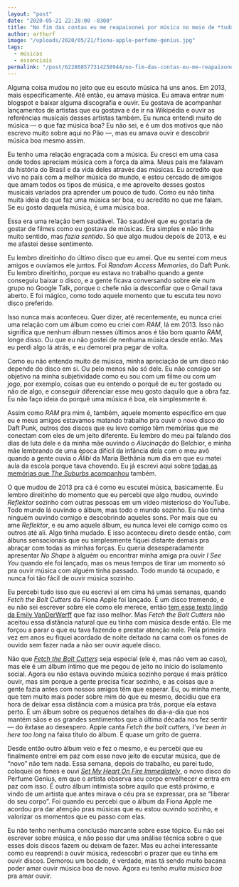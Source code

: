 ```yaml
---
layout: "post"
date: "2020-05-21 22:28:00 -0300"
title: "No fim das contas eu me reapaixonei por música no meio de *tudo isso*"
author: arthurf
image: "/uploads/2020/05/21/fiona-apple-perfume-genius.jpg"
tags:
  - músicas
  - essenciais
permalink: "/post/622808577314258944/no-fim-das-contas-eu-me-reapaixonei-por-música-no"
---
```


Alguma coisa mudou no jeito que eu escuto música há uns anos. Em 2013, mais especificamente. Até então, eu amava música. Eu amava entrar num blogspot e baixar alguma discografia e ouvir. Eu gostava de acompanhar lançamentos de artistas que eu gostava e de ir na Wikipédia e ouvir as referências musicais desses artistas também. Eu nunca entendi muito de música — o que faz música boa? Eu não sei, e é um dos motivos que não escrevo muito sobre aqui no Pão —, mas eu amava ouvir e descobrir música boa mesmo assim.

Eu tenho uma relação engraçada com a música. Eu cresci em uma casa onde todos apreciam música com a força da alma. Meus pais me falavam da história do Brasil e da vida deles através das músicas. Eu acredito que vivo no país com a melhor música do mundo, e estou cercado de amigos que amam todos os tipos de música, e me aproveito desses gostos musicais variados pra aprender um pouco de tudo. Como eu não tinha muita ideia do que faz uma música ser boa, eu acredito no que me falam. Se eu gosto daquela música, é uma música boa.

Essa era uma relação bem saudável. Tão saudável que eu gostaria de gostar de filmes como eu gostava de músicas. Era simples e não tinha muito sentido, mas _fazia sentido_. Só que algo mudou depois de 2013, e eu me afastei desse sentimento.

Eu lembro direitinho do último disco que eu amei. Que eu sentei com meus amigos e ouvíamos ele juntos. Foi _Random Access Memories_, do Daft Punk. Eu lembro direitinho, porque eu estava no trabalho quando a gente conseguiu baixar o disco, e a gente ficava conversando sobre ele num grupo no Google Talk, porque o chefe não ia desconfiar que o Gmail tava aberto. E foi mágico, como todo aquele momento que tu escuta teu novo disco preferido.

Isso nunca mais aconteceu. Quer dizer, até recentemente, eu nunca criei uma relação com um álbum como eu criei com _RAM_, lá em 2013. Isso não significa que nenhum álbum nesses últimos anos é tão bom quanto _RAM_, longe disso. Ou que eu não gostei de nenhuma música desde então. Mas eu perdi algo lá atrás, e eu demorei pra pegar de volta.

Como eu não entendo muito de música, minha apreciação de um disco não depende do disco em si. Ou pelo menos não só dele. Eu não consigo ser objetivo na minha subjetividade como eu sou com um filme ou com um jogo, por exemplo, coisas que eu entendo o porquê de eu ter gostado ou não de algo, e conseguir diferenciar esse meu gosto daquilo que a obra faz. Eu não faço ideia do porquê uma música é boa, ela simplesmente é.

Assim como _RAM_ pra mim é, também, aquele momento específico em que eu e meus amigos estavamos matando trabalho pra ouvir o novo disco do Daft Punk, outros dos discos que eu levo comigo têm memórias que me conectam com eles de um jeito diferente. Eu lembro do meu pai falando dos dias de luta dele e da minha mãe ouvindo o _Alucinação_ do Belchior, e minha mãe lembrando de uma época difícil da infância dela com o meu avô quando a gente ouvia o _Álibi_ da Maria Bethânia num dia em que eu matei aula da escola porque tava chovendo. Eu já escrevi aqui sobre [todas as memórias que _The Suburbs_ acompanhou](https://paomortadela.com.br/2019/02/o-passado-e-o-presente-se-confundem-em-the-suburbs/) também.

O que mudou de 2013 pra cá é como eu escutei música, basicamente. Eu lembro direitinho do momento que eu percebi que algo mudou, ouvindo _Reflektor_ sozinho com outras pessoas em um vídeo misterioso do YouTube. Todo mundo lá ouvindo o álbum, mas todo o mundo sozinho. Eu não tinha ninguém ouvindo comigo e descobrindo aqueles sons. Por mais que eu ame _Reflektor_, e eu amo aquele álbum, eu nunca levei ele comigo como os outros até ali. Algo tinha mudado. E isso aconteceu direto desde então, com álbuns sensacionais que eu simplesmente fiquei distante demais pra abraçar com todas as minhas forças. Eu queria desesperadamente apresentar _No Shape_ à alguém ou encontrar minha amiga pra ouvir _I See You_ quando ele foi lançado, mas os meus tempos de tirar um momento só pra ouvir música com alguém tinha passado. Todo mundo tá ocupado, e nunca foi tão fácil de ouvir música sozinho.

Eu percebi tudo isso que eu escrevi aí em cima há umas semanas, quando _Fetch the Bolt Cutters_ da Fiona Apple foi lançado. É um disco tremendo, e eu não sei escrever sobre ele como ele merece, então [tem esse texto lindo da Emily VanDerWerff](https://www.vox.com/culture/2020/4/17/21225315/fiona-apple-fetch-the-bolt-cutters-review) que faz isso melhor. Mas _Fetch the Bolt Cutters_ não aceitou essa distância natural que eu tinha com música desde então. Ele me forçou a parar o que eu tava fazendo e prestar atenção nele. Pela primeira vez em anos eu fiquei acordado de noite deitado na cama com os fones de ouvido sem fazer nada a não ser ouvir aquele disco.

Não que [_Fetch the Bolt Cutters_](https://open.spotify.com/album/0fO1KemWL2uCCQmM22iKlj) seja especial (ele é, mas não vem ao caso), mas ele é um álbum íntimo que me pegou de jeito no início do isolamento social. Agora eu não estava ouvindo música sozinho porque é mais prático ouvir, mas sim porque a gente precisa ficar sozinho, e as coisas que a gente fazia antes com nossos amigos têm que esperar. Eu, ou minha mente, que tem muito mais poder sobre mim do que eu mesmo, decidiu que era hora de deixar essa distância com a música pra trás, porque ela estava perto. É um álbum sobre os pequenos detalhes do dia-a-dia que nos mantém sãos e os grandes sentimentos que a última década nos fez sentir — do êxtase ao desespero. Apple canta _Fetch the bolt cutters, I’ve been in here too long_ na faixa título do álbum. É quase um grito de guerra.

Desde então outro álbum veio e fez o mesmo, e eu percebi que eu finalmente entrei em paz com esse novo jeito de escutar música, que de “novo” não tem nada. Essa semana, depois do trabalho, eu parei tudo, coloquei os fones e ouvi [_Set My Heart On Fire Immediately_](https://open.spotify.com/album/6daEdTBi1hyFQgmsnR7oRr?si=3KEHurv6THOH5Tww61vxcg), o novo disco do Perfume Genius, em que o artista observa seu corpo envelhecer e entra em paz com isso. É outro álbum intimista sobre aquilo que está próximo, e vindo de um artista que antes mirava o céu pra se expressar, pra se “liberar do seu corpo”. Foi quando eu percebi que o álbum da Fiona Apple me acordou pra dar atenção pras músicas que eu estou ouvindo sozinho, e valorizar os momentos que eu passo com elas.

Eu não tenho nenhuma conclusão marcante sobre esse tópico. Eu não sei escrever sobre música, e não posso dar uma análise técnica sobre o que esses dois discos fazem ou deixam de fazer. Mas eu achei interessante como eu reaprendi a ouvir música, redescobri o prazer que eu tinha em ouvir discos. Demorou um bocado, é verdade, mas tá sendo muito bacana poder amar ouvir música boa de novo. Agora eu tenho _muita música boa_ pra amar ouvir.
